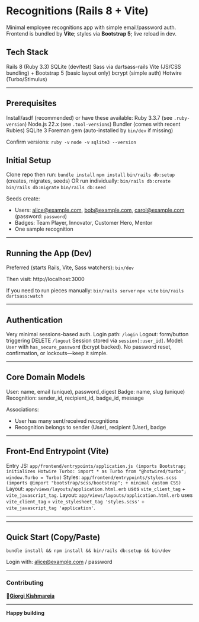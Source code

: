 # Recognitions (Rails 8 + Vite)

Minimal employee recognitions app with simple email/password auth.
Frontend is bundled by **Vite**; styles via **Bootstrap 5**; live reload in dev.

## Tech Stack
Rails 8 (Ruby 3.3)
SQLite (dev/test)
Sass via dartsass-rails
Vite (JS/CSS bundling) + Bootstrap 5 (basic layout only)
bcrypt (simple auth)
Hotwire (Turbo/Stimulus) 

---
## Prerequisites
Install/asdf (recommended) or have these available:
Ruby 3.3.7 (see `.ruby-version`)
Node.js 22.x (see `.tool-versions`)
Bundler (comes with recent Rubies)
SQLite 3
Foreman gem (auto-installed by `bin/dev` if missing)

Confirm versions:
`ruby -v`
`node -v`
`sqlite3 --version`

## Initial Setup
Clone repo then run:
`bundle install`
`npm install`
`bin/rails db:setup` (creates, migrates, seeds) OR run individually:
`bin/rails db:create`
`bin/rails db:migrate`
`bin/rails db:seed`

Seeds create:
- Users: alice@example.com, bob@example.com, carol@example.com (password: `password`)
- Badges: Team Player, Innovator, Customer Hero, Mentor
- One sample recognition

---
## Running the App (Dev)
Preferred (starts Rails, Vite, Sass watchers):
`bin/dev`

Then visit: http://localhost:3000

If you need to run pieces manually:
`bin/rails server`
`npx vite`
`bin/rails dartsass:watch`

---
## Authentication
Very minimal sessions-based auth.
Login path: `/login`
Logout: form/button triggering DELETE `/logout`
Session stored via `session[:user_id]`.
Model: `User` with `has_secure_password` (bcrypt backed).
No password reset, confirmation, or lockouts—keep it simple.

---
## Core Domain Models
User: name, email (unique), password_digest
Badge: name, slug (unique)
Recognition: sender_id, recipient_id, badge_id, message

Associations:
- User has many sent/received recognitions
- Recognition belongs to sender (User), recipient (User), badge

---
## Front-End Entrypoint (Vite)
Entry JS: `app/frontend/entrypoints/application.js (imports Bootstrap; initializes Hotwire Turbo: import * as Turbo from "@hotwired/turbo"; window.Turbo = Turbo)`
Styles: `app/frontend/entrypoints/styles.scss (imports @import "bootstrap/scss/bootstrap"; + minimal custom CSS)`
Layout: `app/views/layouts/application.html.erb` uses `vite_client_tag` + `vite_javascript_tag`.
Layout: `app/views/layouts/application.html.erb` uses `vite_client_tag` + `vite_stylesheet_tag 'styles.scss'` + `vite_javascript_tag 'application'`.

---
---
## Quick Start (Copy/Paste)
`bundle install && npm install && bin/rails db:setup && bin/dev`

Login with: alice@example.com / password

---
### Contributing

**🔮[Giorgi Kishmareia](https://github.com/q1sh101)**  

---
**Happy building**  

